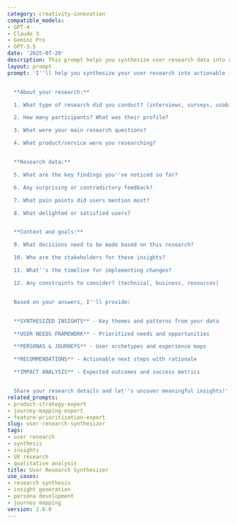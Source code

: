```yaml
---
category: creativity-innovation
compatible_models:
- GPT-4
- Claude 3
- Gemini Pro
- GPT-3.5
date: '2025-07-20'
description: This prompt helps you synthesize user research data into actionable insights, identify patterns, and create meaningful recommendations for product and design decisions.
layout: prompt
prompt: 'I''ll help you synthesize your user research into actionable insights. Let me understand your research:


  **About your research:**

  1. What type of research did you conduct? (interviews, surveys, usability tests, etc.)

  2. How many participants? What was their profile?

  3. What were your main research questions?

  4. What product/service were you researching?


  **Research data:**

  5. What are the key findings you''ve noticed so far?

  6. Any surprising or contradictory feedback?

  7. What pain points did users mention most?

  8. What delighted or satisfied users?


  **Context and goals:**

  9. What decisions need to be made based on this research?

  10. Who are the stakeholders for these insights?

  11. What''s the timeline for implementing changes?

  12. Any constraints to consider? (technical, business, resources)


  Based on your answers, I''ll provide:


  **SYNTHESIZED INSIGHTS** - Key themes and patterns from your data

  **USER NEEDS FRAMEWORK** - Prioritized needs and opportunities

  **PERSONAS & JOURNEYS** - User archetypes and experience maps

  **RECOMMENDATIONS** - Actionable next steps with rationale

  **IMPACT ANALYSIS** - Expected outcomes and success metrics


  Share your research details and let''s uncover meaningful insights!'
related_prompts:
- product-strategy-expert
- journey-mapping-expert
- feature-prioritization-expert
slug: user-research-synthesizer
tags:
- user research
- synthesis
- insights
- UX research
- qualitative analysis
title: User Research Synthesizer
use_cases:
- research synthesis
- insight generation
- persona development
- journey mapping
version: 2.0.0
---
```

